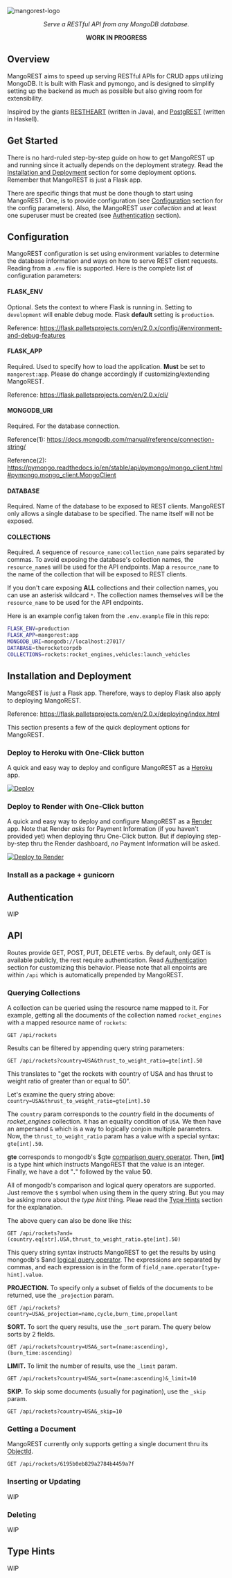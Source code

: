 ![mangorest-logo](mangorest-logo.png)

<p align="center"><em>Serve a RESTful API from any MongoDB database.</em></p>

<p align="center"><strong>WORK IN PROGRESS</strong></p>


## Overview

MangoREST aims to speed up serving RESTful APIs for CRUD apps utilizing MongoDB. It is built with Flask and pymongo, and is designed to simplify setting up the backend as much as possible but also giving room for extensibility.

Inspired by the giants [RESTHEART](https://restheart.org/) (written in Java), and [PostgREST](https://postgrest.org/en/v8.0/index.html) (written in Haskell).

## Get Started

There is no hard-ruled step-by-step guide on how to get MangoREST up and running since it actually depends on the deployment strategy. Read the [Installation and Deployment](#installation-and-deployment) section for some deployment options. Remember that MangoREST is just a Flask app.

There are specific things that must be done though to start using MangoREST. One, is to provide configuration (see [Configuration](#configuration) section for the config parameters). Also, the MangoREST *user collection* and at least one superuser must be created (see [Authentication](#authentication) section).

## Configuration

MangoREST configuration is set using environment variables to determine the database information and ways on how to serve REST client requests. Reading from a `.env` file is supported. Here is the complete list of configuration parameters:

#### FLASK_ENV

Optional. Sets the context to where Flask is running in. Setting to `development` will enable debug mode. Flask **default** setting is `production`.

Reference: https://flask.palletsprojects.com/en/2.0.x/config/#environment-and-debug-features

#### FLASK_APP

Required. Used to specify how to load the application. **Must** be set to `mangorest:app`. Please do change accordingly if customizing/extending MangoREST.

Reference: https://flask.palletsprojects.com/en/2.0.x/cli/

#### MONGODB_URI

Required. For the database connection.

Reference(1): https://docs.mongodb.com/manual/reference/connection-string/

Reference(2): https://pymongo.readthedocs.io/en/stable/api/pymongo/mongo_client.html#pymongo.mongo_client.MongoClient

#### DATABASE

Required. Name of the database to be exposed to REST clients. MangoREST only allows a single database to be specified. The name itself will not be exposed.

#### COLLECTIONS

Required. A sequence of `resource_name:collection_name` pairs separated by commas. To avoid exposing the database's collection names, the `resource_name`s will be used for the API endpoints. Map a `resource_name` to the name of the collection that will be exposed to REST clients.

If you don't care exposing **ALL** collections and their collection names, you can use an asterisk wildcard `*`. The collection names themselves will be the `resource_name` to be used for the API endpoints.

Here is an example config taken from the `.env.example` file in this repo:

```bash
FLASK_ENV=production
FLASK_APP=mangorest:app
MONGODB_URI=mongodb://localhost:27017/
DATABASE=therocketcorpdb
COLLECTIONS=rockets:rocket_engines,vehicles:launch_vehicles
```

## Installation and Deployment

MangoREST is *just* a Flask app. Therefore, ways to deploy Flask also apply to deploying MangoREST. 

Reference: https://flask.palletsprojects.com/en/2.0.x/deploying/index.html

This section presents a few of the quick deployment options for MangoREST. 

### Deploy to Heroku with One-Click button

A quick and easy way to deploy and configure MangoREST as a [Heroku](https://www.heroku.com/) app.

[![Deploy](https://www.herokucdn.com/deploy/button.svg)](https://heroku.com/deploy)

### Deploy to Render with One-Click button

A quick and easy way to deploy and configure MangoREST as a [Render](https://render.com/) app. Note that Render *asks* for Payment Information (if you haven't provided yet) when deploying thru One-Click button. But if deploying step-by-step thru the Render dashboard, *no* Payment Information will be asked.

[![Deploy to Render](https://render.com/images/deploy-to-render-button.svg)](https://render.com/deploy)

### Install as a package + gunicorn

## Authentication

WIP

## API

Routes provide GET, POST, PUT, DELETE verbs. By default, only GET is available publicly, the rest require authentication. Read [Authentication](#authentication) section for customizing this behavior. Please note that all enpoints are within `/api` which is automatically prepended by MangoREST. 

### Querying Collections

A collection can be queried using the resource name mapped to it. For example, getting all the documents of the collection named `rocket_engines` with a mapped resource name of `rockets`:

```
GET /api/rockets
```

Results can be filtered by appending query string parameters:

```
GET /api/rockets?country=USA&thrust_to_weight_ratio=gte[int].50
```

This translates to "get the rockets with country of USA and has thrust to weight ratio of greater than or equal to 50".

Let's examine the query string above: `country=USA&thrust_to_weight_ratio=gte[int].50`

The `country` param corresponds to the *country* field in the documents of *rocket_engines* collection. It has an equality condition of `USA`. We then have an ampersand `&` which is a way to logically conjoin multiple parameters. Now, the `thrust_to_weight_ratio` param has a value with a special syntax: `gte[int].50`.

**gte** corresponds to mongodb's $gte [comparison query operator](https://docs.mongodb.com/manual/reference/operator/query-comparison/). Then, **[int]** is a type hint which instructs MangoREST that the value is an integer. Finally, we have a dot "**.**" followed by the value **50**.

All of mongodb's comparison and logical query operators are supported. Just remove the `$` symbol when using them in the query string. But you may be asking more about the *type hint* thing. Pleae read the [Type Hints](#type-hints) section for the explanation.

The above query can also be done like this:

```
GET /api/rockets?and=(country.eq[str].USA,thrust_to_weight_ratio.gte[int].50)
```

This query string syntax instructs MangoREST to get the results by using mongodb's $and [logical query operator](https://docs.mongodb.com/manual/reference/operator/query-logical/). The expressions are separated by commas, and each expression is in the form of `field_name.operator[type-hint].value`.

**PROJECTION.** To specify only a subset of fields of the documents to be returned, use the `_projection` param.

```
GET /api/rockets?country=USA&_projection=name,cycle,burn_time,propellant
```

**SORT.** To sort the query results, use the `_sort` param. The query below sorts by 2 fields.

```
GET /api/rockets?country=USA&_sort=(name:ascending),(burn_time:ascending)
```

**LIMIT.** To limit the number of results, use the `_limit` param.

```
GET /api/rockets?country=USA&_sort=(name:ascending)&_limit=10
```

**SKIP.** To skip some documents (usually for pagination), use the `_skip` param.

```
GET /api/rockets?country=USA&_skip=10
```

### Getting a Document

MangoREST currently only supports getting a single document thru its [ObjectId](https://docs.mongodb.com/manual/reference/bson-types/#std-label-objectid).

```
GET /api/rockets/6195b0eb829a2784b4459a7f
```

### Inserting or Updating

WIP

### Deleting

WIP

## Type Hints

WIP